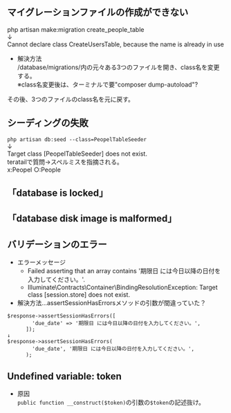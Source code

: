 ## マイグレーションファイルの作成ができない  
php artisan make:migration create_people_table  
↓  
Cannot declare class CreateUsersTable, because the name is already in use

- 解決方法  
/database/migrations/内の元々ある3つのファイルを開き、class名を変更する。  
※class名変更後は、ターミナルで要"composer dump-autoload"?
  
その後、3つのファイルのclass名を元に戻す。

## シーディングの失敗
`php artisan db:seed --class=PeopelTableSeeder`  
↓  
Target class [PeopelTableSeeder] does not exist.  
teratailで質問→スペルミスを指摘される。  
x:Peopel  ○:People

## 「database is locked」

## 「database disk image is malformed」  

## バリデーションのエラー
- エラーメッセージ
  - Failed asserting that an array contains '期限日 には今日以降の日付を入力してください。'.  
  - Illuminate\Contracts\Container\BindingResolutionException: Target class [session.store] does not exist.  
- 解決方法...assertSessionHasErrorsメソッドの引数が間違っていた？
```
$response->assertSessionHasErrors([  
        'due_date' => '期限日 には今日以降の日付を入力してください。',  
      ]);  
↓  
$response->assertSessionHasErrors(  
        'due_date', '期限日 には今日以降の日付を入力してください。',  
      );
 ```

## Undefined variable: token
- 原因  
`public function __construct($token)`の引数の`$token`の記述抜け。
